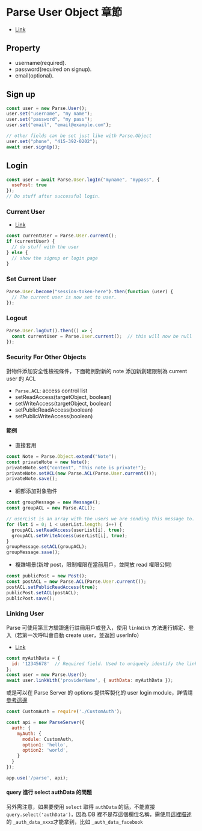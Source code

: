 # Parse User Object 章節

- [Link](https://docs.parseplatform.org/js/guide/#users)

## Property
- username(required).
- password(required on signup).
- email(optional).

## Sign up
```js
const user = new Parse.User();
user.set("username", "my name");
user.set("password", "my pass");
user.set("email", "email@example.com");

// other fields can be set just like with Parse.Object
user.set("phone", "415-392-0202");
await user.signUp();
```

## Login
```js
const user = await Parse.User.logIn("myname", "mypass", {
  usePost: true
});
// Do stuff after successful login.
```

### Current User
- [Link](https://docs.parseplatform.org/js/guide/#current-user)
```js
const currentUser = Parse.User.current();
if (currentUser) {
  // do stuff with the user
} else {
  // show the signup or login page
}
```

### Set Current User
```js
Parse.User.become("session-token-here").then(function (user) {
  // The current user is now set to user.
});
```

### Logout
```js
Parse.User.logOut().then(() => {
  const currentUser = Parse.User.current();  // this will now be null
});
```

### Security For Other Objects
對物件添加安全性檢視條件，下面範例對新的 note 添加新創建限制為 current user 的 ACL
- `Parse.ACL`: access control list
- setReadAccess(targetObject, boolean)
- setWriteAccess(targetObject, boolean)
- setPublicReadAccess(boolean)
- setPublicWriteAccess(boolean)
#### 範例
- 直接套用
```js
const Note = Parse.Object.extend("Note");
const privateNote = new Note();
privateNote.set("content", "This note is private!");
privateNote.setACL(new Parse.ACL(Parse.User.current()));
privateNote.save();
```
- 細部添加對象物件
```js
const groupMessage = new Message();
const groupACL = new Parse.ACL();

// userList is an array with the users we are sending this message to.
for (let i = 0; i < userList.length; i++) {
  groupACL.setReadAccess(userList[i], true);
  groupACL.setWriteAccess(userList[i], true);
}
groupMessage.setACL(groupACL);
groupMessage.save();
```
- 複雜場景(新增 post，限制權限在當前用戶，並開放 read 權限公開)
```js
const publicPost = new Post();
const postACL = new Parse.ACL(Parse.User.current());
postACL.setPublicReadAccess(true);
publicPost.setACL(postACL);
publicPost.save();
```

### Linking User
Parse 可使用第三方驗證進行註冊用戶或登入，使用 `linkWith` 方法進行綁定、登入（若第一次呼叫會自動 create user，並返回 userInfo）

- [Link](https://docs.parseplatform.org/js/guide/#signing-up-and-logging-in)

```js
const myAuthData = {
  id: '12345678'  // Required field. Used to uniquely identify the linked account.
};
const user = new Parse.User();
await user.linkWith('providerName', { authData: myAuthData });
```

或是可以在 Parse Server 的 options 提供客製化的 user login module，詳情請[參考這邊](https://docs.parseplatform.org/js/guide/#custom-authentication-module)

```js
const CustomAuth = require('./CustomAuth');

const api = new ParseServer({
  auth: {
    myAuth: {
      module: CustomAuth,
      option1: 'hello',
      option2: 'world',
    }
  }
});

app.use('/parse', api);
```

#### query 進行 select authData 的問題
另外需注意，如果要使用 `select` 取得 `authData` 的話，不能直接 `query.select('authData')`，因為 DB 裡不是存這個欄位名稱，需使用[這裡描述](https://github.com/parse-community/parse-server/pull/2081/files)的 `_auth_data_xxxx`才能拿到，比如 `_auth_data_facebook`